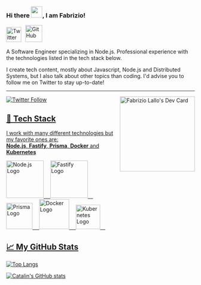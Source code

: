 ### Hi there <img src="https://raw.githubusercontent.com/MartinHeinz/MartinHeinz/master/wave.gif" width="30px">, I am Fabrizio!


<!-- Actual text -->

<a href="https://twitter.com/FabriLallo"><img src="https://cdn.worldvectorlogo.com/logos/twitter-6.svg" title="Twitter" alt="Twitter Account" width="40"/></a> 
&ensp;<a href="https://github.com/fabrilallo"><img src="https://encrypted-tbn0.gstatic.com/images?q=tbn:ANd9GcSnpTCt3ZC0W6xdzDEQnZPIKvJMlgUClJmkyQ&usqp=CAU" title="GitHub" alt="GitHub" width="45"/></a>
<br>

A Software Engineer specializing in Node.js. Professional experience with the technologies listed in the tech stack below.

I create tech content, mostly about Javascript, Node.js and Distributed Systems, but I also talk about other topics than coding. I'd advise you to follow me on Twitter to stay up-to-date!
___

<a href="https://app.daily.dev/flallo95"><img align='right' src="https://api.daily.dev/devcards/eaf61e7501624f76801029f495d3e34f.png?r=md1" width="200" alt="Fabrizio Lallo's Dev Card"/></a>

<a href="https://twitter.com/FabriLallo"><img alt="Twitter Follow" src="https://img.shields.io/twitter/follow/FabriLallo?label=Twitter&style=for-the-badge&logo=twitter&color=1DA1F2"> 

## 🧰 Tech Stack
 
I work with many different technologies but my favorite ones are: <br>
**Node.js**, **Fastify**, **Prisma**, **Docker** and **Kubernetes**

<img src="https://cdn.worldvectorlogo.com/logos/nodejs-1.svg" title="Node.js" alt="Node.js Logo" width="100"/>&emsp;
<img src="https://cdn.worldvectorlogo.com/logos/fastify.svg" title="Fastify" alt="Fastify Logo" width="100"/>&emsp;
<img src="https://cdn.worldvectorlogo.com/logos/prisma-3.svg" title="Prisma" alt="Prisma Logo" width="70"/>&emsp;
<img src="https://cdn.worldvectorlogo.com/logos/docker.svg" title="Docker" alt="Docker Logo" width="80"/>&emsp;
<img src="https://cdn.worldvectorlogo.com/logos/kubernets.svg" title="Kubernetes" alt="Kubernetes Logo" width="65"/>&emsp;
<br>
## &#x1f4c8; My GitHub Stats

[![Top Langs](https://github-readme-stats.vercel.app/api/top-langs/?username=fabrilallo&hide=java,html,css&theme=dark)](https://github.com/anuraghazra/github-readme-stats)

[![Catalin's GitHub stats](https://github-readme-stats.vercel.app/api?username=fabrilallo&theme=dark)](https://github.com/anuraghazra/github-readme-stats)
